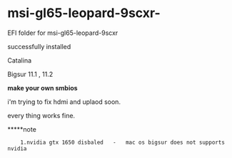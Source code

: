 # msi-gl65-leopard-9scxr-
EFI folder for msi-gl65-leopard-9scxr

successfully installed 

Catalina 


Bigsur 11.1 , 11.2


**make your own smbios**

i'm trying to fix hdmi and uplaod soon.

every thing works fine.

*****note


        1.nvidia gtx 1650 disbaled   -   mac os bigsur does not supports nvidia 

